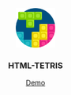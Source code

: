 <div align="center">
    <img src="./assets/img/logo.png" alt="Logo" width="80" height="80">
  <h3>HTML-TETRIS</h3>
  <p>
    <a target="_blank" href="https://zougataga.github.io/html-tetris/">Demo</a>
  </p>
</div>
